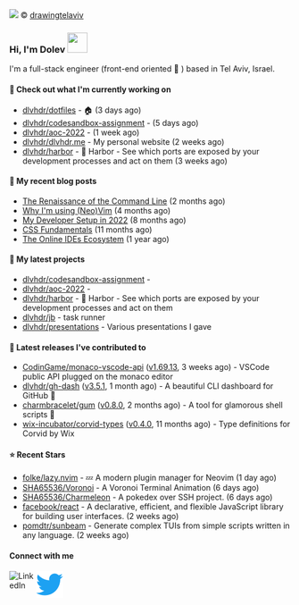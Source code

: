 <img src="https://user-images.githubusercontent.com/6196971/205364459-63d54329-d28a-403f-ac06-3baeb4685b46.jpg" />
© <a href="https://www.instagram.com/drawingtelaviv/">drawingtelaviv</a>

### Hi, I'm Dolev <img width="36px" height="36px" src="https://user-images.githubusercontent.com/1303154/88677602-1635ba80-d120-11ea-84d8-d263ba5fc3c0.gif" />

I'm a full-stack engineer (front-end oriented :rainbow: ) based in Tel Aviv, Israel.

#### 👷 Check out what I'm currently working on

- [dlvhdr/dotfiles](https://github.com/dlvhdr/dotfiles) - 🏠 (3 days ago)
- [dlvhdr/codesandbox-assignment](https://github.com/dlvhdr/codesandbox-assignment) -  (5 days ago)
- [dlvhdr/aoc-2022](https://github.com/dlvhdr/aoc-2022) -  (1 week ago)
- [dlvhdr/dlvhdr.me](https://github.com/dlvhdr/dlvhdr.me) - My personal website (2 weeks ago)
- [dlvhdr/harbor](https://github.com/dlvhdr/harbor) - 🚢 Harbor - See which ports are exposed by your development processes and act on them (3 weeks ago)

#### 📜 My recent blog posts

- [The Renaissance of the Command Line](https://dlvhdr.me/posts/the-renaissance-of-the-command-line) (2 months ago)
- [Why I&#39;m using (Neo)Vim](https://dlvhdr.me/posts/why-im-using-vim) (4 months ago)
- [My Developer Setup in 2022](https://dlvhdr.me/posts/dev-setup) (8 months ago)
- [CSS Fundamentals](https://dlvhdr.me/posts/css-fundamentals) (11 months ago)
- [The Online IDEs Ecosystem](https://dlvhdr.me/posts/online-ides-ecosystem) (1 year ago)

#### 🌱 My latest projects

- [dlvhdr/codesandbox-assignment](https://github.com/dlvhdr/codesandbox-assignment) - 
- [dlvhdr/aoc-2022](https://github.com/dlvhdr/aoc-2022) - 
- [dlvhdr/harbor](https://github.com/dlvhdr/harbor) - 🚢 Harbor - See which ports are exposed by your development processes and act on them
- [dlvhdr/jb](https://github.com/dlvhdr/jb) - task runner
- [dlvhdr/presentations](https://github.com/dlvhdr/presentations) - Various presentations I gave

#### 🔭 Latest releases I've contributed to

- [CodinGame/monaco-vscode-api](https://github.com/CodinGame/monaco-vscode-api) ([v1.69.13](https://github.com/CodinGame/monaco-vscode-api/releases/tag/v1.69.13), 3 weeks ago) - VSCode public API plugged on the monaco editor
- [dlvhdr/gh-dash](https://github.com/dlvhdr/gh-dash) ([v3.5.1](https://github.com/dlvhdr/gh-dash/releases/tag/v3.5.1), 1 month ago) - A beautiful CLI dashboard for GitHub 🚀 
- [charmbracelet/gum](https://github.com/charmbracelet/gum) ([v0.8.0](https://github.com/charmbracelet/gum/releases/tag/v0.8.0), 2 months ago) - A tool for glamorous shell scripts 🎀
- [wix-incubator/corvid-types](https://github.com/wix-incubator/corvid-types) ([v0.4.0](https://github.com/wix-incubator/corvid-types/releases/tag/v0.4.0), 11 months ago) - Type definitions for Corvid by Wix

#### ⭐ Recent Stars

- [folke/lazy.nvim](https://github.com/folke/lazy.nvim) - 💤 A modern plugin manager for Neovim (1 day ago)
- [SHA65536/Voronoi](https://github.com/SHA65536/Voronoi) - A Voronoi Terminal Animation (6 days ago)
- [SHA65536/Charmeleon](https://github.com/SHA65536/Charmeleon) - A pokedex over SSH project. (6 days ago)
- [facebook/react](https://github.com/facebook/react) - A declarative, efficient, and flexible JavaScript library for building user interfaces. (2 weeks ago)
- [pomdtr/sunbeam](https://github.com/pomdtr/sunbeam) - Generate complex TUIs from simple scripts written in any language. (2 weeks ago)

#### Connect with me

[<img align="left" alt="LinkedIn" width="48px" src="https://camo.githubusercontent.com/c8a9c5b414cd812ad6a97a46c29af67239ddaeae08c41724ff7d945fb4c047e5/68747470733a2f2f6564656e742e6769746875622e696f2f537570657254696e7949636f6e732f696d616765732f7376672f6c696e6b6564696e2e737667" />][linkedin]

[<img align="left" alt="Twitter" width="48px" src="icons/twitter.svg" />][twitter]

[linkedin]: https://www.linkedin.com/in/dolev-hadar/
[twitter]: https://twitter.com/elys1um

